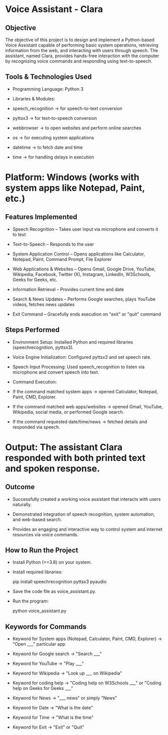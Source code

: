 # Voice Assistant - Clara

## Objective

The objective of this project is to design and implement a Python-based Voice Assistant capable of performing basic system operations, retrieving information from the web, and interacting with users through speech. The assistant, named Clara, provides hands-free interaction with the computer by recognizing voice commands and responding using text-to-speech.

## Tools & Technologies Used

- Programming Language: Python 3

- Libraries & Modules:

 - speech_recognition → for speech-to-text conversion

 - pyttsx3 → for text-to-speech conversion

 - webbrowser → to open websites and perform online searches

 - os → for executing system applications

 - datetime → to fetch date and time

 - time → for handling delays in execution

# Platform: Windows (works with system apps like Notepad, Paint, etc.)

## Features Implemented

- Speech Recognition – Takes user input via microphone and converts it to text

- Text-to-Speech – Responds to the user

- System Application Control – Opens applications like Calculator, Notepad, Paint, Command Prompt, File Explorer

- Web Applications & Websites – Opens Gmail, Google Drive, YouTube, Wikipedia, Facebook, Twitter (X), Instagram, LinkedIn, W3Schools, Geeks for Geeks, etc.

- Information Retrieval – Provides current time and date

- Search & News Updates – Performs Google searches, plays YouTube videos, fetches news updates

- Exit Command – Gracefully ends execution on "exit" or "quit" command

## Steps Performed

- Environment Setup: Installed Python and required libraries (speechrecognition, pyttsx3).

- Voice Engine Initialization: Configured pyttsx3 and set speech rate.

- Speech Input Processing: Used speech_recognition to listen via microphone and convert speech into text.

- Command Execution:

 - If the command matched system apps → opened Calculator, Notepad, Paint, CMD, Explorer.

 - If the command matched web apps/websites → opened Gmail, YouTube, Wikipedia, social media, or performed Google search.

 - If the command requested date/time/news → fetched details and responded via speech.

# Output: The assistant Clara responded with both printed text and spoken response.

## Outcome

- Successfully created a working voice assistant that interacts with users naturally.

- Demonstrated integration of speech recognition, system automation, and web-based search.

- Provides an engaging and interactive way to control system and internet resources via voice commands.

## How to Run the Project

- Install Python (>=3.8) on your system.

- Install required libraries:

   pip install speechrecognition pyttsx3 pyaudio


- Save the code file as voice_assistant.py.

- Run the program:

   python voice_assistant.py

## Keywords for Commands

- Keyword for System apps (Notepad, Calculator, Paint, CMD, Explorer) → "Open ___" particular app

- Keyword for Google search → "Search ___"

- Keyword for YouTube → "Play ___"

- Keyword for Wikipedia → "Look up ___ on Wikipedia"

- Keyword for coding help → "Coding help on W3Schools ___" or "Coding help on Geeks for Geeks ___"

- Keyword for News → "___ news" or simply "News"

- Keyword for Date → "What is the date"

- Keyword for Time → "What is the time"

- Keyword for Exit → "Exit" or "Quit"
